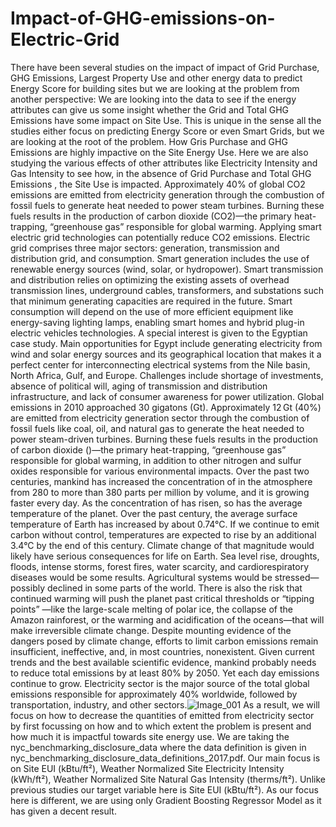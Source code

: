 # Impact-of-GHG-emissions-on-Electric-Grid
There have been several studies on the impact of impact of Grid Purchase, GHG Emissions, Largest Property Use and other energy data to predict Energy Score for building sites but we are looking at the problem from another perspective: We are looking into the data to see if the energy attributes can give us some insight whether the Grid and Total GHG Emissions have some impact on Site Use. This is unique in the sense all the studies either focus on predicting Energy Score or even Smart Grids, but we are looking at the root of the problem. How Gris Purchase and GHG Emissions are highly impactive on the Site Energy Use. Here we are also studying the various effects of other attributes like Electricity Intensity and Gas Intensity to see how, in the absence of Grid Purchase and Total GHG Emissions , the Site Use is impacted.
Approximately 40% of global CO2 emissions are emitted from electricity generation through the combustion of fossil fuels to generate heat needed to power steam turbines. Burning these fuels results in the production of carbon dioxide (CO2)—the primary heat-trapping, “greenhouse gas” responsible for global warming. Applying smart electric grid technologies can potentially reduce CO2 emissions. Electric grid comprises three major sectors: generation, transmission and distribution grid, and consumption. Smart generation includes the use of renewable energy sources (wind, solar, or hydropower). Smart transmission and distribution relies on optimizing the existing assets of overhead transmission lines, underground cables, transformers, and substations such that minimum generating capacities are required in the future. Smart consumption will depend on the use of more efficient equipment like energy-saving lighting lamps, enabling smart homes and hybrid plug-in electric vehicles technologies. A special interest is given to the Egyptian case study. Main opportunities for Egypt include generating electricity from wind and solar energy sources and its geographical location that makes it a perfect center for interconnecting electrical systems from the Nile basin, North Africa, Gulf, and Europe. Challenges include shortage of investments, absence of political will, aging of transmission and distribution infrastructure, and lack of consumer awareness for power utilization.
Global  emissions in 2010 approached 30 gigatons (Gt). Approximately 12 Gt (40%) are emitted from electricity generation sector through the combustion of fossil fuels like coal, oil, and natural gas to generate the heat needed to power steam-driven turbines. Burning these fuels results in the production of carbon dioxide ()—the primary heat-trapping, “greenhouse gas” responsible for global warming, in addition to other nitrogen and sulfur oxides responsible for various environmental impacts.
Over the past two centuries, mankind has increased the concentration of  in the atmosphere from 280 to more than 380 parts per million by volume, and it is growing faster every day. As the concentration of  has risen, so has the average temperature of the planet. Over the past century, the average surface temperature of Earth has increased by about 0.74°C. If we continue to emit carbon without control, temperatures are expected to rise by an additional 3.4°C by the end of this century. Climate change of that magnitude would likely have serious consequences for life on Earth. Sea level rise, droughts, floods, intense storms, forest fires, water scarcity, and cardiorespiratory diseases would be some results. Agricultural systems would be stressed—possibly declined in some parts of the world. There is also the risk that continued warming will push the planet past critical thresholds or “tipping points” —like the large-scale melting of polar ice, the collapse of the Amazon rainforest, or the warming and acidification of the oceans—that will make irreversible climate change. Despite mounting evidence of the dangers posed by climate change, efforts to limit carbon emissions remain insufficient, ineffective, and, in most countries, nonexistent. Given current trends and the best available scientific evidence, mankind probably needs to reduce total  emissions by at least 80% by 2050. Yet each day emissions continue to grow.
Electricity sector is the major source of the total global  emissions responsible for approximately 40% worldwide, followed by transportation, industry, and other sectors.![Image_001](https://user-images.githubusercontent.com/18380810/184597627-7629e374-a4e3-4156-ab9d-3103513cca83.png)
As a result, we will focus on how to decrease the quantities of  emitted from electricity sector by first focussing on how and to which extent the problem is present and how much it is impactful towards site energy use.
We are taking the nyc_benchmarking_disclosure_data where the data definition is given in nyc_benchmarking_disclosure_data_definitions_2017.pdf. Our main focus is on Site EUI (kBtu/ft²), Weather Normalized Site Electricity Intensity (kWh/ft²), Weather Normalized Site Natural Gas Intensity (therms/ft²). Unlike previous studies our target variable here is Site EUI (kBtu/ft²). As our focus here is different, we are using only Gradient Boosting Regressor Model as it has given a decent result. 
